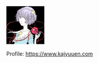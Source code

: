 <img width="100" height="100" src="https://raw.githubusercontent.com/kajyuuen/kajyuuen/master/icon.jpg" alt="エビフライトライアングル" title="サンプル">

Profile: https://www.kajyuuen.com
